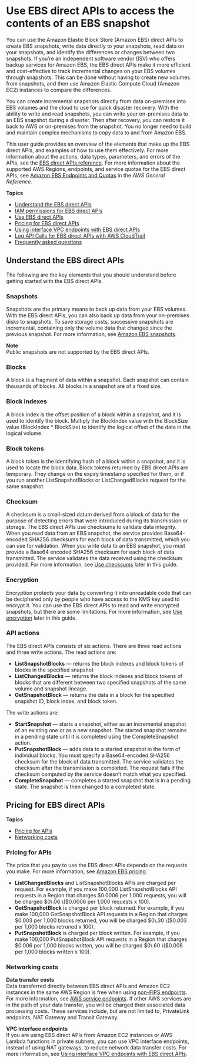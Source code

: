 # Use EBS direct APIs to access the contents of an EBS snapshot<a name="ebs-accessing-snapshot"></a>

You can use the Amazon Elastic Block Store \(Amazon EBS\) direct APIs to create EBS snapshots, write data directly to your snapshots, read data on your snapshots, and identify the differences or changes between two snapshots\. If you’re an independent software vendor \(ISV\) who offers backup services for Amazon EBS, the EBS direct APIs make it more efficient and cost\-effective to track incremental changes on your EBS volumes through snapshots\. This can be done without having to create new volumes from snapshots, and then use Amazon Elastic Compute Cloud \(Amazon EC2\) instances to compare the differences\.

You can create incremental snapshots directly from data on\-premises into EBS volumes and the cloud to use for quick disaster recovery\. With the ability to write and read snapshots, you can write your on\-premises data to an EBS snapshot during a disaster\. Then after recovery, you can restore it back to AWS or on\-premises from the snapshot\. You no longer need to build and maintain complex mechanisms to copy data to and from Amazon EBS\.

This user guide provides an overview of the elements that make up the EBS direct APIs, and examples of how to use them effectively\. For more information about the actions, data types, parameters, and errors of the APIs, see the [EBS direct APIs reference](https://docs.aws.amazon.com/ebs/latest/APIReference/)\. For more information about the supported AWS Regions, endpoints, and service quotas for the EBS direct APIs, see [Amazon EBS Endpoints and Quotas](https://docs.aws.amazon.com/general/latest/gr/ebs-service.html) in the *AWS General Reference*\.

**Topics**
+ [Understand the EBS direct APIs](#ebsapi-elements)
+ [IAM permissions for EBS direct APIs](ebsapi-permissions.md)
+ [Use EBS direct APIs](work-with.md)
+ [Pricing for EBS direct APIs](#ebsapi-pricing)
+ [Using interface VPC endpoints with EBS direct APIs](ebs-apis-vpc-endpoints.md)
+ [Log API Calls for EBS direct APIs with AWS CloudTrail](logging-ebs-apis-using-cloudtrail.md)
+ [Frequently asked questions](ebsapi-faq.md)

## Understand the EBS direct APIs<a name="ebsapi-elements"></a>

The following are the key elements that you should understand before getting started with the EBS direct APIs\.

### Snapshots<a name="ebsapi-snapshots"></a>

Snapshots are the primary means to back up data from your EBS volumes\. With the EBS direct APIs, you can also back up data from your on\-premises disks to snapshots\. To save storage costs, successive snapshots are incremental, containing only the volume data that changed since the previous snapshot\. For more information, see [Amazon EBS snapshots](EBSSnapshots.md)\.

**Note**  
Public snapshots are not supported by the EBS direct APIs\.

### Blocks<a name="ebsapi-blocks"></a>

A block is a fragment of data within a snapshot\. Each snapshot can contain thousands of blocks\. All blocks in a snapshot are of a fixed size\.

### Block indexes<a name="ebsapi-block-indexes"></a>

A block index is the offset position of a block within a snapshot, and it is used to identify the block\. Multiply the BlockIndex value with the BlockSize value \(BlockIndex \* BlockSize\) to identify the logical offset of the data in the logical volume\.

### Block tokens<a name="ebsapi-block-tokens"></a>

A block token is the identifying hash of a block within a snapshot, and it is used to locate the block data\. Block tokens returned by EBS direct APIs are temporary\. They change on the expiry timestamp specified for them, or if you run another ListSnapshotBlocks or ListChangedBlocks request for the same snapshot\.

### Checksum<a name="ebsapi-checksum"></a>

A checksum is a small\-sized datum derived from a block of data for the purpose of detecting errors that were introduced during its transmission or storage\. The EBS direct APIs use checksums to validate data integrity\. When you read data from an EBS snapshot, the service provides Base64\-encoded SHA256 checksums for each block of data transmitted, which you can use for validation\. When you write data to an EBS snapshot, you must provide a Base64 encoded SHA256 checksum for each block of data transmitted\. The service validates the data received using the checksum provided\. For more information, see [Use checksums](ebsapis-using-checksums.md) later in this guide\.

### Encryption<a name="ebsapi-encryption"></a>

Encryption protects your data by converting it into unreadable code that can be deciphered only by people who have access to the KMS key used to encrypt it\. You can use the EBS direct APIs to read and write encrypted snapshots, but there are some limitations\. For more information, see [Use encryption](ebsapis-using-encryption.md) later in this guide\.

### API actions<a name="ebsapi-actions"></a>

The EBS direct APIs consists of six actions\. There are three read actions and three write actions\. The read actions are: 
+ **ListSnapshotBlocks** — returns the block indexes and block tokens of blocks in the specified snapshot
+ **ListChangedBlocks** — returns the block indexes and block tokens of blocks that are different between two specified snapshots of the same volume and snapshot lineage\.
+ **GetSnapshotBlock** — returns the data in a block for the specified snapshot ID, block index, and block token\.

The write actions are:
+ **StartSnapshot** — starts a snapshot, either as an incremental snapshot of an existing one or as a new snapshot\. The started snapshot remains in a pending state until it is completed using the CompleteSnapshot action\.
+ **PutSnapshotBlock** — adds data to a started snapshot in the form of individual blocks\. You must specify a Base64\-encoded SHA256 checksum for the block of data transmitted\. The service validates the checksum after the transmission is completed\. The request fails if the checksum computed by the service doesn’t match what you specified\.
+ **CompleteSnapshot** — completes a started snapshot that is in a pending state\. The snapshot is then changed to a completed state\.

## Pricing for EBS direct APIs<a name="ebsapi-pricing"></a>

**Topics**
+ [Pricing for APIs](#api-pricing)
+ [Networking costs](#networking-costs)

### Pricing for APIs<a name="api-pricing"></a>

The price that you pay to use the EBS direct APIs depends on the requests you make\. For more information, see [Amazon EBS pricing](http://aws.amazon.com/ebs/pricing/)\.
+ **ListChangedBlocks** and ListSnapshotBlocks APIs are charged per request\. For example, if you make 100,000 ListSnapshotBlocks API requests in a Region that charges $0\.0006 per 1,000 requests, you will be charged $0\.06 \($0\.0006 per 1,000 requests x 100\)\.
+ **GetSnapshotBlock** is charged per block returned\. For example, if you make 100,000 GetSnapshotBlock API requests in a Region that charges $0\.003 per 1,000 blocks returned, you will be charged $0\.30 \($0\.003 per 1,000 blocks retruned x 100\)\.
+ **PutSnapshotBlock** is charged per block written\. For example, if you make 100,000 PutSnapshotBlock API requests in a Region that charges $0\.006 per 1,000 blocks written, you will be charged $0\.60 \($0\.006 per 1,000 blocks written x 100\)\.

### Networking costs<a name="networking-costs"></a>

**Data transfer costs**  
Data transferred directly between EBS direct APIs and Amazon EC2 instances in the same AWS Region is free when using [ non\-FIPS endpoints](https://docs.aws.amazon.com/general/latest/gr/ebs-service.html#ebs_direct_apis)\. For more information, see [AWS service endpoints](https://docs.aws.amazon.com/general/latest/gr/rande.html)\. If other AWS services are in the path of your data transfer, you will be charged their associated data processing costs\. These services include, but are not limited to, PrivateLink endpoints, NAT Gateway and Transit Gateway\.

**VPC interface endpoints**  
If you are using EBS direct APIs from Amazon EC2 instances or AWS Lambda functions in private subnets, you can use VPC interface endpoints, instead of using NAT gateways, to reduce network data transfer costs\. For more information, see [Using interface VPC endpoints with EBS direct APIs](ebs-apis-vpc-endpoints.md)\.